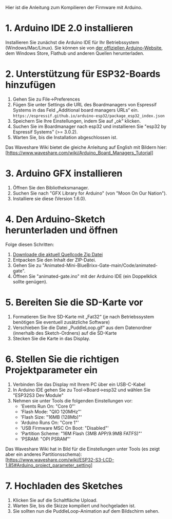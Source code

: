 Hier ist die Anleitung zum Kompilieren der Firmware mit Arduino.


# 1. Arduino IDE 2.0 installieren

Installieren Sie zunächst die Arduino IDE für Ihr Betriebssystem (Windows/Mac/Linux). Sie können sie von [der offiziellen Arduino-Website](https://www.arduino.cc/en/software/), dem Windows Store, Flathub und anderen Quellen herunterladen.

# 2. Unterstützung für ESP32-Boards hinzufügen

1. Gehen Sie zu File->Preferences
2. Fügen Sie unter Settings die URL des Boardmanagers von Espressif Systems in das Feld „Additional board managers URLs“ ein.
	`https://espressif.github.io/arduino-esp32/package_esp32_index.json`
3. Speichern Sie Ihre Einstellungen, indem Sie auf „ok“ klicken.
4. Suchen Sie im Boardmanager nach esp32 und installieren Sie "esp32 by Espressif Systems" (>= 3.0.2).
5. Warten Sie, bis die Installation abgeschlossen ist.

Das Waveshare Wiki bietet die gleiche Anleitung auf English mit Bildern hier:  
[https://www.waveshare.com/wiki/Arduino_Board_Managers_Tutorial]

# 3. Arduino GFX installieren

1. Öffnen Sie den Bibliotheksmanager.
2. Suchen Sie nach "GFX Library for Arduino" (von "Moon On Our Nation").
3. Installiere sie diese (Version 1.6.0).

# 4. Den Arduino-Sketch herunterladen und öffnen

Folge diesen Schritten:
1. [Downloade die aktuell Quellcode Zip Datei](https://github.com/Nexusnui/Animated-Mini-BlueBrixx-Gate/releases/latest/download/Animated-Mini-BlueBrixx-Gate.zip)
2. Entpacken Sie den Inhalt der ZIP-Datei.
3. Gehen Sie zu "Animated-Mini-BlueBrixx-Gate-main/Code/animated-gate".
4. Öffnen Sie "animated-gate.ino" mit der Arduino IDE (ein Doppelklick sollte genügen).

# 5. Bereiten Sie die SD-Karte vor

1. Formatieren Sie Ihre SD-Karte mit „Fat32“ (je nach Betriebssystem benötigen Sie eventuell zusätzliche Software)
2. Verschieben Sie die Datei „PuddleLoop.gif“ aus dem Datenordner (innerhalb des Sketch-Ordners) auf die SD-Karte
3. Stecken Sie die Karte in das Display.

# 6. Stellen Sie die richtigen Projektparameter ein

1. Verbinden Sie das Display mit Ihrem PC über ein USB-C-Kabel
2. In Arduino IDE gehen Sie zu Tool->Board->esp32 und wählen Sie "ESP32S3 Dev Module"
3. Nehmen sie unter Tools die folgenden Einstellungen vor:
   - 'Events Run On: "Core 0"'
   - 'Flash Mode: "QIO 120MHz"'
   - 'Flash Size: "16MB (128Mb)"'
   - 'Arduino Runs On: "Core 1"'
   - 'USB Firmware MSC On Boot: "Disabled"'
   - 'Partition Scheme: "16M Flash (3MB APP/9.9MB FATFS)"'
   - 'PSRAM: "OPI PSRAM"'
   
Das Waveshare Wiki hat in Bild für die Einstellungen unter Tools (es zeigt aber ein anderes Partitionsschema):
[https://www.waveshare.com/wiki/ESP32-S3-LCD-1.85#Arduino_project_parameter_setting]

# 7. Hochladen des Sketches

1. Klicken Sie auf die Schaltfläche Upload.
2. Warten Sie, bis die Skizze kompiliert und hochgeladen ist.
3. Sie sollten nun die PuddleLoop-Animation auf dem Bildschirm sehen.
